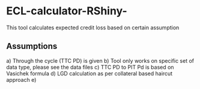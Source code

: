 # ECL-calculator-RShiny-
This tool calculates expected credit loss based on certain assumption

## Assumptions
a) Through the cycle (TTC PD) is given 
b) Tool only works on specific set of data type, please see the data files
c) TTC PD to PIT Pd is based on Vasichek formula
d) LGD calculation as per collateral based haircut approach
e) 
